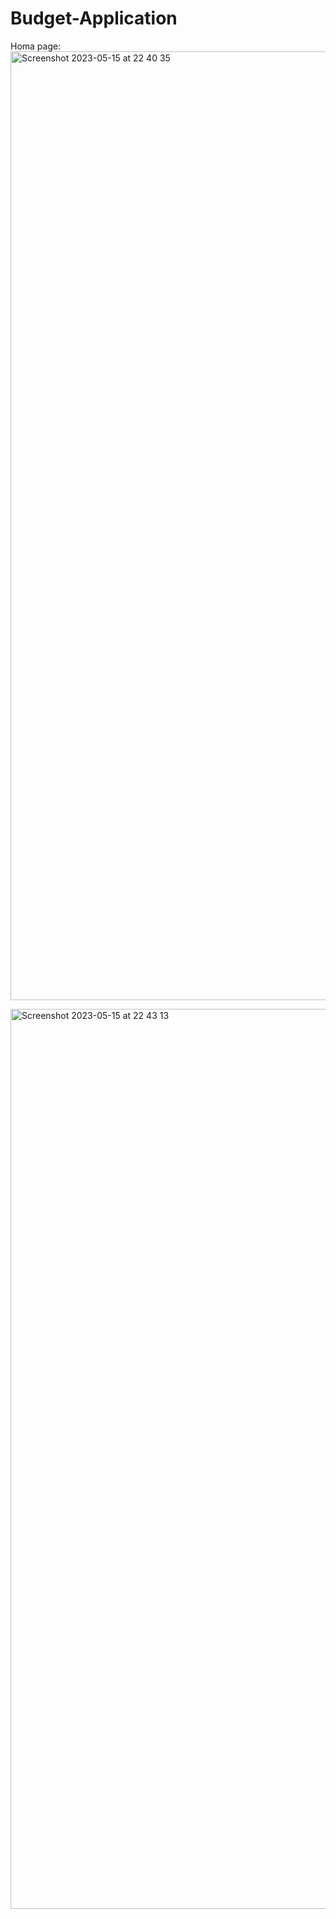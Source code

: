 # Budget-Application
Homa page:
<img width="1518" alt="Screenshot 2023-05-15 at 22 40 35" src="https://github.com/adytynenko/Budget-Application/assets/79933498/3ba337b5-1bd4-472a-b83b-079c66ceb725">

<img width="1440" alt="Screenshot 2023-05-15 at 22 43 13" src="https://github.com/adytynenko/Budget-Application/assets/79933498/747386e5-d6ce-4073-9fee-ff59528aa6af">


